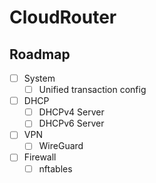 # CloudRouter

## Roadmap

* [ ] System
  * [ ] Unified transaction config
* [ ] DHCP
  * [ ] DHCPv4 Server
  * [ ] DHCPv6 Server
* [ ] VPN
  * [ ] WireGuard
* [ ] Firewall
  * [ ] nftables
